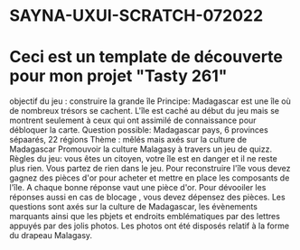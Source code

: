 # SAYNA-UXUI-SCRATCH-072022
# Ceci est un template de découverte pour mon projet "Tasty 261"
objectif du jeu : construire la grande île
Principe: Madagascar est une île où de nombreux trésors se cachent. L'île est caché au début du jeu mais se montrent seulement à ceux qui ont assimilé de connaissance pour débloquer la carte.
Question possible: Madagascar pays, 6 provinces sépaarés, 22 régions
Thème : mêlés mais axés sur la culture de Madagascar
Promouvoir la culture Malagasy à travers un jeu de quizz.
Règles du jeu: vous êtes un citoyen, votre île est en danger et il ne reste plus rien. Vous partez de rien dans le jeu. Pour reconstruire l'île vous devez gagnez des pièces d'or pour acheter et mettre en place les composants de l'île. A chaque bonne réponse vaut une pièce d'or. Pour dévooiler les réponses aussi en cas de blocage , vous devez dépensez des pièces. Les questions sont axés sur la culture de Madagascar, les évènements marquants ainsi que les pbjets et endroits emblématiques par des lettres appuyés par des jolis photos.
Les photos ont été disposés relatif à la forme du drapeau Malagasy.
